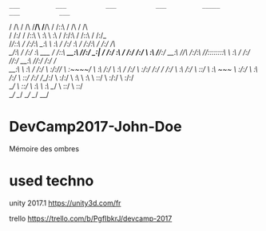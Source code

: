     ___          ___           ___           ___          _____          ___           ___     
   /  /\        /  /\         /__/\         /__/\        /  /::\        /  /\         /  /\    
  /  /:/       /  /::\        \  \:\        \  \:\      /  /:/\:\      /  /::\       /  /:/_   
 /__/::\      /  /:/\:\        \__\:\        \  \:\    /  /:/  \:\    /  /:/\:\     /  /:/ /\  
 \__\/\:\    /  /:/  \:\   ___ /  /::\   _____\__\:\  /__/:/ \__\:|  /  /:/  \:\   /  /:/ /:/_ 
    \  \:\  /__/:/ \__\:\ /__/\  /:/\:\ /__/::::::::\ \  \:\ /  /:/ /__/:/ \__\:\ /__/:/ /:/ /\
     \__\:\ \  \:\ /  /:/ \  \:\/:/__\/ \  \:\~~\~~\/  \  \:\  /:/  \  \:\ /  /:/ \  \:\/:/ /:/
     /  /:/  \  \:\  /:/   \  \::/       \  \:\  ~~~    \  \:\/:/    \  \:\  /:/   \  \::/ /:/ 
    /__/:/    \  \:\/:/     \  \:\        \  \:\         \  \::/      \  \:\/:/     \  \:\/:/  
    \__\/      \  \::/       \  \:\        \  \:\         \__\/        \  \::/       \  \::/   
                \__\/         \__\/         \__\/                       \__\/         \__\/    
                                                                      
# DevCamp2017-John-Doe
Mémoire des ombres

# used techno

unity 2017.1
https://unity3d.com/fr

trello
https://trello.com/b/PgfIbkrJ/devcamp-2017
